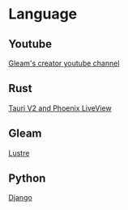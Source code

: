 # Language

## Youtube

[Gleam's creator youtube channel](https://www.youtube.com/@lpil/featured)

## Rust

[Tauri V2 and Phoenix LiveView](https://www.youtube.com/watch?v=2_Tu8o1LZFA)

## Gleam

[Lustre](https://hexdocs.pm/lustre/)

## Python

[Django](https://www.youtube.com/watch?v=5eVBWbcnkBY)
